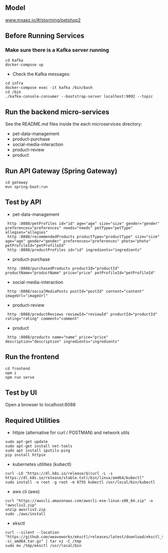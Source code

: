 # 

## Model
www.msaez.io/#/storming/petshop2

## Before Running Services
### Make sure there is a Kafka server running
```
cd kafka
docker-compose up
```
- Check the Kafka messages:
```
cd infra
docker-compose exec -it kafka /bin/bash
cd /bin
./kafka-console-consumer --bootstrap-server localhost:9092 --topic
```

## Run the backend micro-services
See the README.md files inside the each microservices directory:

- pet-data-management
- product-purchase
- social-media-interaction
- product-review
- product


## Run API Gateway (Spring Gateway)
```
cd gateway
mvn spring-boot:run
```

## Test by API
- pet-data-management
```
 http :8088/petProfiles id="id" age="age" size="size" gender="gender" preferences="preferences" needs="needs" petType="petType" allegies="allegies" 
 http :8088/recommendedProducts productType="productType" size="size" age="age" gender="gender" preferences="preferences" photo="photo" petProfileId="petProfileId" 
 http :8088/productProfiles id="id" ingredients="ingredients" 
```
- product-purchase
```
 http :8088/purchasedProducts productId="productId" productName="productName" price="price" petProfileId="petProfileId" 
```
- social-media-interaction
```
 http :8088/socialMediaPosts postId="postId" content="content" imageUrl="imageUrl" 
```
- product-review
```
 http :8088/productReviews reviewId="reviewId" productId="productId" rating="rating" comment="comment" 
```
- product
```
 http :8088/products name="name" price="price" description="description" ingredients="ingredients" 
```


## Run the frontend
```
cd frontend
npm i
npm run serve
```

## Test by UI
Open a browser to localhost:8088

## Required Utilities

- httpie (alternative for curl / POSTMAN) and network utils
```
sudo apt-get update
sudo apt-get install net-tools
sudo apt install iputils-ping
pip install httpie
```

- kubernetes utilities (kubectl)
```
curl -LO "https://dl.k8s.io/release/$(curl -L -s https://dl.k8s.io/release/stable.txt)/bin/linux/amd64/kubectl"
sudo install -o root -g root -m 0755 kubectl /usr/local/bin/kubectl
```

- aws cli (aws)
```
curl "https://awscli.amazonaws.com/awscli-exe-linux-x86_64.zip" -o "awscliv2.zip"
unzip awscliv2.zip
sudo ./aws/install
```

- eksctl 
```
curl --silent --location "https://github.com/weaveworks/eksctl/releases/latest/download/eksctl_$(uname -s)_amd64.tar.gz" | tar xz -C /tmp
sudo mv /tmp/eksctl /usr/local/bin
```

